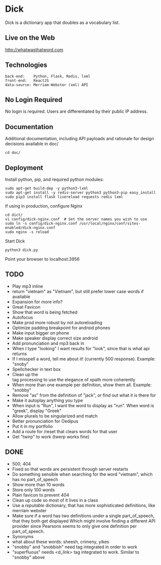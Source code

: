 Dick
====

Dick is a dictionary app that doubles as a vocabulary list.


Live on the Web
---------------

http://whatwasthatword.com


Technologies
------------

    back-end:    Python, Flask, Redis, lxml
    front-end:   ReactJS
    data-source: Merriam-Webster (xml) API


No Login Required
-----------------

No login is required. Users are differentiated by their public IP address.

Documentation
-------------

Additional documentation, including API payloads and rationale for design decisions
available in doc/

    cd doc/


Deployment
----------

Install python, pip, and required python modules:

    sudo apt-get build-dep -y python3-lxml
    sudo apt-get install -y redis-server python3 python3-pip easy_install
    sudo pip3 install flask livereload requests redis lxml

If using in production, configure Nginx

    cd dict/
    vi config/dick-nginx.conf  # Set the server names you wish to use
    sudo ln -s config/dick-nginx.conf /usr/local/nginx/conf/sites-enabled/dick-nginx.conf
    sudo nginx -s reload

Start Dick

    python3 dick.py

Point your browser to localhost:3956


TODO
----

  * Play mp3 inline
  * return "vietnam" as "Vietnam", but still prefer lower case words if available
  * Expansion for more info?
  * Great Favicon
  * Show that word is being fetched
  * Autofocus
  * Make prod more robust by not autoreloading
  * Optimize padding breakpoint for android phones
  * Make input bigger on phone
  * Make speaker display correct size android
  * Add pronunciation and mp3 back in
  * When I type "looking" I want results for "look", since that is what api returns
  * If I misspell a word, tell me about it! (currently 500 response). Example: "snoby"
  * Spellchecker in text box
  * Clean up the <dt> tag processing to use the elegance of xpath more coherently
  * When more than one example per definition, show them all. Example: "snobby"
  * Remove "as" from the definition of "jack", or find out what it is there for
  * Make it autoplay anything you type
  * When input is "Run", I want the word to display as "run". When word is "greek", display "Greek"
  * Allow plurals to be singularized and match
  * Better pronunciation for Oedipus
  * Put it in my portfolio
  * Add a route for /reset that clears words for that user
  * Get "twirp" to work (twerp works fine)

DONE
----
  * 500, 404
  * Fixed so that words are persistent through server restarts
  * Do something sensible when searching for the word "vietnam", which has no part_of_speech
  * Show more than 10 words
  * Store only 100 words
  * Plain favicon to prevent 404
  * Clean up code so most of it lives in a class
  * Use a *reputable* dictionary, that has more sophisticated definitions, like merriam webster
  * Make sure if a word has two definitions under a single part_of_speech, that they both get displayed
    Which might involve finding a different API provider since Pearsons seems to only give one definition
    per part_of_speech.
  * Synonyms
  * what about these words: sheesh, crimeny, yikes
  * "snobby" and "snobbish" need <fw> tag integrated in order to work
  * "superfluous" needs <d_link> tag integrated to work. Similar to "snobby" above
